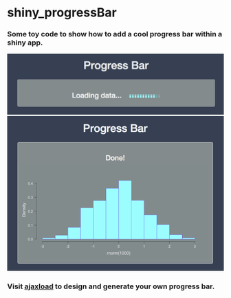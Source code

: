 # shiny_progressBar
### Some toy code to show how to add a cool progress bar within a shiny app.
![alt tag](https://github.com/fredcommo/shiny_progressBar/blob/master/screenshots/progressbar.png)
![alt tag](https://github.com/fredcommo/shiny_progressBar/blob/master/screenshots/done.png)

### Visit [ajaxload](http://www.ajaxload.info/) to design and generate your own progress bar.